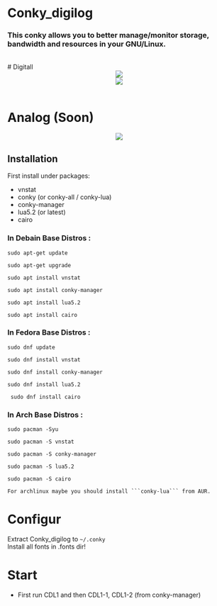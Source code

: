 #  Conky_digilog <br/>
<h3>This conky allows you to better manage/monitor  storage, bandwidth and resources in your GNU/Linux. </h3><br/>
# Digitall <br/>
<div align="center"><a href=""><img src="http://s8.picofile.com/file/8352588468/sc.png"></a></div>
<div align="center"><a href=""><img src="http://s9.picofile.com/file/8352585384/coccccc.gif"></a></div><br/>

# Analog (Soon) <br/>
<div align="center"><a href="Soon"><img src="http://s9.picofile.com/file/8352637484/Screenshot_from_2019_02_12_02_47_17.jpg"></a></div>



## Installation
First install under packages:
- vnstat
- conky (or conky-all / conky-lua)
- conky-manager
- lua5.2 (or latest)
- cairo

###  In Debain Base Distros :
	
	
    sudo apt-get update 
 
    sudo apt-get upgrade

    sudo apt install vnstat 

    sudo apt install conky-manager
    
    sudo apt install lua5.2
    
    sudo apt install cairo
    
 	
### In Fedora Base Distros :

    sudo dnf update

    sudo dnf install vnstat

    sudo dnf install conky-manager
    
    sudo dnf install lua5.2
    
     sudo dnf install cairo
	
### In Arch Base Distros :
	
	sudo pacman -Syu
	
	sudo pacman -S vnstat
	
	sudo pacman -S conky-manager
	
	sudo pacman -S lua5.2
	
	sudo pacman -S cairo
	
 `For archlinux maybe you should install ```conky-lua``` from AUR.`
# Configur 
Extract Conky_digilog to `~/.conky` <br/>
Install all fonts in .fonts dir!
# Start 
- First run CDL1 and then CDL1-1, CDL1-2 (from conky-manager)
 
